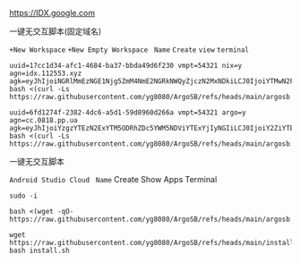 https://IDX.google.com

一键无交互脚本(固定域名)

```+New Workspace``` ```+New Empty Workspace``` ``` Name```  ```Create``` ```view``` ```terminal```

```
uuid=17cc1d34-afc1-4684-ba37-bbda49d6f230 vmpt=54321 nix=y agn=idx.112553.xyz agk=eyJhIjoiNGRlMmEzNGE1Njg5ZmM4NmE2NGRkNWQyZjczN2MxNDkiLCJ0IjoiYTMwN2FjNDctNzY5OC00OGEzLWFlYWYtZDc4MTA5Y2M4NGM0IiwicyI6Ik16UTBZelkzWkdNdE5qUXlNUzAwTkRnMkxUZ3lPV1V0WldFNE5UWmtNbU16WXpGbCJ9 bash <(curl -Ls https://raw.githubusercontent.com/yg8080/ArgoSB/refs/heads/main/argosb.sh)
```
```
uuid=6fd1274f-2382-4dc6-a5d1-59d8960d266a vmpt=54321 argo=y agn=cc.0818.pp.ua agk=eyJhIjoiYzgzYTEzN2ExYTM5ODRhZDc5YWM5NDViYTExYjIyNGIiLCJ0IjoiY2ZiYTEzODctMWQ5MC00ZGY1LTllYzQtMTVjNDE2ZTM5Njg5IiwicyI6Ik9EUXdOMkU1TldZdFl6Z3pNeTAwT0RVNExUazFaV0l0T1Rjd01UVmpaV0ZpTURGayJ9 bash <(curl -Ls https://raw.githubusercontent.com/yg8080/ArgoSB/refs/heads/main/argosb.sh) 
```
一键无交互脚本

```Android Studio Cloud``` ``` Name```  Create Show Apps Terminal

```
sudo -i
```
```
bash <(wget -qO- https://raw.githubusercontent.com/yg8080/ArgoSB/refs/heads/main/argosb.sh)
```
```
wget https://raw.githubusercontent.com/yg8080/ArgoSB/refs/heads/main/install.sh
bash install.sh
```
